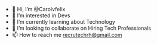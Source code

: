- 👋 Hi, I’m @Carolvfelix
- 👀 I’m interested in Devs
- 🌱 I’m currently learning about Technology 
- 💞️ I’m looking to collaborate on Hiring Tech Professionals
- 📫 How to reach me recrutechrh@gmail.com

<!---
Carolvfelix/Carolvfelix is a ✨ special ✨ repository because its `README.md` (this file) appears on your GitHub profile.
You can click the Preview link to take a look at your changes.
--->
